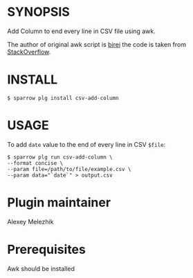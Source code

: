 # SYNOPSIS

Add Column to end every line in CSV file using awk.

The author of original awk script is [birei](https://stackoverflow.com/users/773159/birei)
the code is taken from [StackOverflow](https://stackoverflow.com/users/773159/birei).


# INSTALL

    $ sparrow plg install csv-add-column

# USAGE

To add `date` value to the end of every line in CSV `$file`:

    $ sparrow plg run csv-add-column \
    --format concise \
    --param file=/path/to/file/example.csv \
    --param data="`date`" > output.csv

# Plugin maintainer

Alexey Melezhik

# Prerequisites

Awk should be installed


